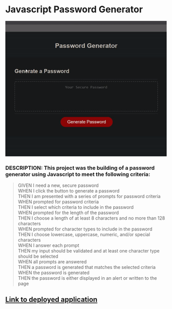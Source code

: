 # Javascript Password Generator #

![screenshot of password generator](./Assets/images/pwgenscreenshot.gif)

### **DESCRIPTION:** This project was the building of a password generator using Javascript to meet the following criteria: ###
> GIVEN I need a new, secure password <br>
>WHEN I click the button to generate a password <br>
>THEN I am presented with a series of prompts for password criteria <br>
>WHEN prompted for password criteria <br>
>THEN I select which criteria to include in the password <br>
>WHEN prompted for the length of the password <br>
>THEN I choose a length of at least 8 characters and no more than 128 characters <br>
>WHEN prompted for character types to include in the password <br>
>THEN I choose lowercase, uppercase, numeric, and/or special characters <br>
>WHEN I answer each prompt <br>
>THEN my input should be validated and at least one character type should be selected <br>
>WHEN all prompts are answered <br>
>THEN a password is generated that matches the selected criteria <br>
>WHEN the password is generated <br>
>THEN the password is either displayed in an alert or written to the page <br>

## [Link to deployed application](https://jshmtchll.github.io/pw-generator/) ##
